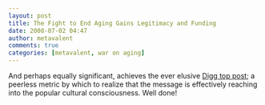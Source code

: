 ```yaml
---
layout: post
title: The Fight to End Aging Gains Legitimacy and Funding
date: 2008-07-02 04:47
author: metavalent
comments: true
categories: [metavalent, war on aging]
---
```

And perhaps equally significant, achieves the ever elusive <a href="http://digg.com/health/The_Fight_to_End_Aging_Gains_Legitimacy_and_Funding">Digg top post</a>; a peerless metric by which to realize that the message is effectively reaching into the popular cultural consciousness. Well done!<br />
